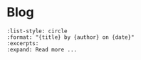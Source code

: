 # Blog

```{postlist}
:list-style: circle
:format: "{title} by {author} on {date}"
:excerpts:
:expand: Read more ...
```
